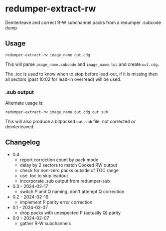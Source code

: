 # redumper-extract-rw

Deinterleave and correct R-W subchannel packs from a redumper .subcode dump

## Usage

```
redumper-extract-rw image_name out.cdg
```

This will parse `image_name.subcode` and `image_name.toc` and create `out.cdg`.

The .toc is used to know when to stop before lead-out, if it is missing then all sectors (past 10:02 for lead-in overread) will be used.

### .sub output

Alternate usage is:

```
redumper-extract-rw image_name out.cdg out.sub
```

This will also produce a bitpacked `out.sub` file, not corrected or deinterleaved.


## Changelog

* 0.4
  * report correction count by pack mode
  * delay by 2 sectors to match Cooked RW output
  * check for non-zero packs outside of TOC range
  * use .toc to skip leadout
  * incorporate .sub output from redumper-sub
* 0.3 - 2024-02-17
  * switch P and Q naming, don't attempt Q correction
* 0.2 - 2024-02-16
  * implement P parity error correction
* 0.1 - 2024-02-07
  * drop packs with unexpected P (actually Q) parity
* 0.0 - 2024-02-07
  * gather R-W subchannels
